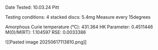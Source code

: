 Date Tested: 10.03.24 Pitt

Testing conditions:
4 stacked discs: 5.4mg
Measure every 15degrees

Amorphous Curie temperature (°C): 431.364
HK Parameter: 0.4511446
M(0)/M(RT): 1.104597
RSE: 0.0033386

![[Pasted image 20250617113810.png]]

